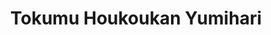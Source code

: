 --- 
title: "Tokumu Houkoukan Yumihari"
publishdate: "2018-12-26T16:48:46+02:00"
src: "https://365manga.net/manga/tokumu-houkoukan-yumihari"
image: "https://data.365manga.net/images/thumbnails/32698-tokumu-houkoukan-yumihari.jpg"
description: " Following a temporal war that ravaged Japan, the young Shoichi, his two sisters and other children must flee their homeland by boat. During this journey, they are attacked by strange suitor samurai from the future. A girl named Shizue is even 'draw' the face by an unknown life form. The children will be rescued by the crew of a strange battleship, the Yumihari. On board, Shoichi…"
---
